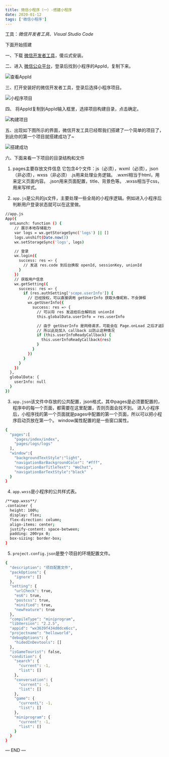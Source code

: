 ```yaml
---
title: 微信小程序（一）-搭建小程序
date: 2020-01-12
tags: ['微信小程序']
---
```


工具：*微信开发者工具*、*Visual Studio Code*

下面开始搭建

一、下载 [微信开发者工具](https://developers.weixin.qq.com/miniprogram/dev/devtools/download.html)，傻瓜式安装。

二、进入 [微信公众平台](https://mp.weixin.qq.com/)，登录后找到小程序的AppId，复制下来。

![查看AppId](/images/wechat-applets/1.jpg)

三、打开安装好的微信开发者工具，登录后选择小程序项目。

![小程序项目](/images/wechat-applets/2.jpg)

四、 将AppId复制到AppId输入框里，选择项目构建目录，点击确定。

![构建项目](/images/wechat-applets/3.jpg)

五、出现如下图所示的界面，微信开发工具已经帮我们搭建了一个简单的项目了，到此你的第一个项目就搭建成功了~

![搭建成功](/images/wechat-applets/4.jpg)

六、下面来看一下项目的目录结构和文件

1. pages主要存放文件信息
   它包含4个文件：js（必须），wxml（必须），json（非必须），wxss（非必须）
   .js用来处理业务逻辑。
   .wxml相当于html，用来定义页面内容。
   .json用来页面配置，title、背景色等。
   .wxss相当于css，用来写样式。

2. `app.js`是公共的js文件，主要处理一些全局的小程序逻辑。例如进入小程序后判断用户登录状态就可以在这里做。

```bash
//app.js
App({
  onLaunch: function () {
    // 展示本地存储能力
    var logs = wx.getStorageSync('logs') || []
    logs.unshift(Date.now())
    wx.setStorageSync('logs', logs)

    // 登录
    wx.login({
      success: res => {
        // 发送 res.code 到后台换取 openId, sessionKey, unionId
      }
    })
    // 获取用户信息
    wx.getSetting({
      success: res => {
        if (res.authSetting['scope.userInfo']) {
          // 已经授权，可以直接调用 getUserInfo 获取头像昵称，不会弹框
          wx.getUserInfo({
            success: res => {
              // 可以将 res 发送给后台解码出 unionId
              this.globalData.userInfo = res.userInfo

              // 由于 getUserInfo 是网络请求，可能会在 Page.onLoad 之后才返回
              // 所以此处加入 callback 以防止这种情况
              if (this.userInfoReadyCallback) {
                this.userInfoReadyCallback(res)
              }
            }
          })
        }
      }
    })
  },
  globalData: {
    userInfo: null
  }
})
```

3. `app.json`该文件中存放的公共配置，json格式，其中pages是必须要配置的，程序中的每一个页面，都需要在这里配置，否则页面会找不到。
   进入小程序后，小程序找的第一个页面就是pages中配置的第一个页面，所以可以把小程序启动页放在第一个。
   window属性配置的是一些窗口属性。

```bash
{
  "pages":[
    "pages/index/index",
    "pages/logs/logs"
  ],
  "window":{
    "backgroundTextStyle":"light",
    "navigationBarBackgroundColor": "#fff",
    "navigationBarTitleText": "WeChat",
    "navigationBarTextStyle":"black"
  }
}
```

4. `app.wxss`是小程序的公共样式表。

```bash
/**app.wxss**/
.container {
  height: 100%;
  display: flex;
  flex-direction: column;
  align-items: center;
  justify-content: space-between;
  padding: 200rpx 0;
  box-sizing: border-box;
} 
```

5. `project.config.json`是整个项目的环境配置文件。

```bash
{
  "description": "项目配置文件",
  "packOptions": {
    "ignore": []
  },
  "setting": {
    "urlCheck": true,
    "es6": true,
    "postcss": true,
    "minified": true,
    "newFeature": true
  },
  "compileType": "miniprogram",
  "libVersion": "2.2.5",
  "appid": "wx3639f434d0dce6cc",
  "projectname": "helloworld",
  "debugOptions": {
    "hidedInDevtools": []
  },
  "isGameTourist": false,
  "condition": {
    "search": {
      "current": -1,
      "list": []
    },
    "conversation": {
      "current": -1,
      "list": []
    },
    "game": {
      "currentL": -1,
      "list": []
    },
    "miniprogram": {
      "current": -1,
      "list": []
    }
  }
}
```

— END —
